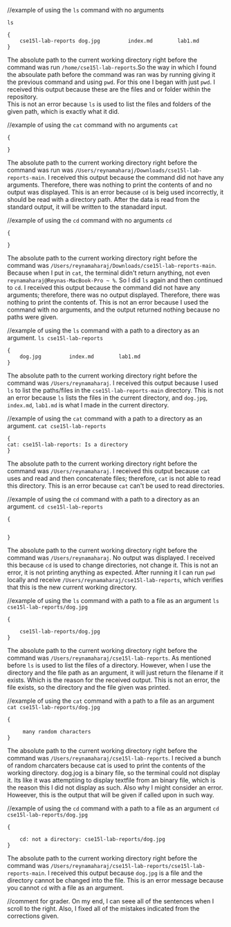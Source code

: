//example of using the `ls` command with no arguments

`ls`
```
{
    cse15l-lab-reports dog.jpg         index.md        lab1.md
}
```
The absolute path to the current working directory right before the command was run 
`/home/cse15l-lab-reports`.So the way in which I found the absoulate path before the 
command was ran was by running giving it the previous command and using `pwd`.  For 
this one I began with just `pwd`. 
I received this output because  these are the files and or folder within the repository.  
This is not an error because `ls` is used to list the files and folders of the given path,
which is exactly what it did. 


//example of using the `cat` command with no arguments
`cat`
```
{
  
}
```
The absolute path to the current working directory right before the command was run
was `/Users/reynamaharaj/Downloads/cse15l-lab-reports-main`.
I received this output because the command did not have any arguments. Therefore, 
there was nothing to print the contents of and no output was displayed. 
This is an error because `cd` is beig used incorrectly, it should be read with a 
directory path. After the data is read from the standard output, it will be
written to the stanadard input. 



//example of using the `cd` command with no arguments
`cd`
```
{
  
}
```

The absolute path to the current working directory right before the command was 
`/Users/reynamaharaj/Downloads/cse15l-lab-reports-main`. Because when I put in 
`cat`, the terminal didn't return anything, not even 
`reynamaharaj@Reynas-MacBook-Pro ~ %`. So I did `ls` again and then continued 
to `cd`.
I received this output because the command did not have any arguments; therefore,
there was no output displayed.
Therefore, there was nothing to print the contents of. 
This is not an error because I used the command with no arguments, and the 
output returned nothing because no paths were given. 





//example of using the `ls` command with a path to a directory as an argument.
`ls cse15l-lab-reports`
```
{
    dog.jpg         index.md        lab1.md
}
```
The absolute path to the current working directory right before the command
was `/Users/reynamaharaj`. I received this output because I used `ls` to 
list the paths/files in the `cse15l-lab-reports-main` directory. 
This is not an error because `ls` lists the files in the current directory, 
and `dog.jpg`, `index.md`, `lab1.md` is what I made in the current directory. 


//example of using the `cat` command with a path to a directory as an argument.
`cat cse15l-lab-reports`
```
{
cat: cse15l-lab-reports: Is a directory
}
```

The absolute path to the current working directory right before the command
was `/Users/reynamaharaj`. 
I received this output because `cat` uses and read and then concatenate files;
therefore, `cat` is not able to read this directory.
This is an error because `cat` can't be used to read directories. 


//example of using the `cd` command with a path to a directory as an argument.
`cd cse15l-lab-reports`
```
{


}
```
The absolute path to the current working directory right before the command was
`/Users/reynamaharaj`. 
No output was displayed. I received this because `cd` is used to change
directories, not change it. This is not an error, it is not printing anything 
as expected. After running it I can run `pwd` locally and receive 
`/Users/reynamaharaj/cse15l-lab-reports`,
which verifies that this is the new current working directory.




//example of using the `ls` command with a path to a file as an argument
`ls cse15l-lab-reports/dog.jpg`
```
{
            
    cse15l-lab-reports/dog.jpg
}
```
The absolute path to the current working directory right before the command
was `/Users/reynamaharaj/cse15l-lab-reports`. 
As mentioned before `ls` is used to list the files of a directory. However,
when I use the directory and the file path as an argument, it will just
return the filename if it exists. Which is the reason for the received output. 
This is not an error, the file exists, so the directory and the file given
was printed. 


//example of using the `cat` command with a path to a file as an argument
`cat cse15l-lab-reports/dog.jpg`
```
{
   
     many random characters
}
```
The absolute path to the current working directory right before the command 
was `/Users/reynamaharaj/cse15l-lab-reports`. 
I recived a bunch of random charcaters because cat is used to print the 
contents of the working directory. dog.jog is a binary file, so the terminal 
could not display it. Its like it was attemptiing to display textfile from 
an binary file, which is the reason this I did not display as such. Also why
I might consider an error. Howeever, this is the output that will be given
if called upon in such way. 


//example of using the `cd` command with a path to a file as an argument
`cd cse15l-lab-reports/dog.jpg`
```
{
    
    cd: not a directory: cse15l-lab-reports/dog.jpg
}
```

The absolute path to the current working directory right before the command 
was `/Users/reynamaharaj/cse15l-lab-reports/cse15l-lab-reports-main`. 
I received this output because `dog.jpg` is a file and the directory 
cannot be changed into the file. 
This is an error message because you cannot `cd` with a file as an argument. 


//comment for grader. On my end, I can seee all of the sentences when I
scroll to the right. Also, I fixed all of the mistakes indicated from 
the corrections given. 
